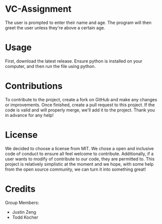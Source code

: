 # VC-Assignment
The user is prompted to enter their name and age. The program will then greet the user unless they're above a certain age.

# Usage
First, download the latest release. Ensure python is installed on your computer, and then run the file using python.

# Contributions
To contribute to the project, create a fork on GitHub and make any changes or improvements. Once finished, create a pull request to this project. If the code is valid and will properly merge, we'll add it to the project. Thank you in advance for any help!

# License
We decided to choose a license from MIT. We chose a open and inclusive code of conduct to ensure all feel welcome to contribute. Additionally, if a user wants to modify of contribute to our code, they are permitted to. This project is relatively simplistic at the moment and we hope, with some help from the open source community, we can turn it into something great!

# Credits
Group Members:
* Justin Zeng
* Todd Kocher
